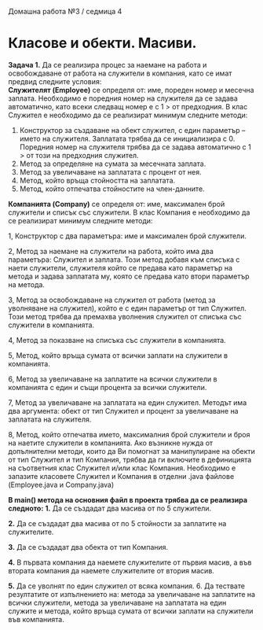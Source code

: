 Домашна работа №3 / седмица 4 
# Класове и обекти. Масиви. 

**Задача 1.** Да се реализира процес за наемане на работа и освобождаване от работа на служители в компания, като се имат предвид следните условия:  
**Служителят (Employee)** се определя от: име, пореден номер и месечна заплата. Необходимо е поредния номер на служителя да се задава автоматично, като всеки следващ номер е с 1 > от предходния. 
В клас Служител е необходимо да се реализират минимум следните методи:  
1. Конструктор за създаване на обект служител, с един параметър – името на служителя. Заплатата трябва да се инициализира с 0. Поредния номер на служителя трябва да се задава автоматично с 1 > от този на предходния служител. 
2. Метод за определяне на сумата за месечната заплата. 
3. Метод за увеличаване на заплатата с процент от нея. 
4. Метод, който връща стойността на заплатата. 
5. Метод, който отпечатва стойностите на член-данните. 

**Компанията (Company)** се определя от: име, максимален брой служители и списък със служители. 
В клас Компания е необходимо да се реализират минимум следните методи:  

1, Конструктор с два параметъра: име и максимален брой служители. 

2, Метод за наемане на служители на работа, който има два параметъра: Служител и заплата. Този метод добавя към списъка с наети служители, служителя който се предава като параметър на метода и задава заплатата му, която се предава като втори параметър на метода. 

3, Метод за освобождаване на служител от работа (метод за уволняване на служител), който е с един параметър от тип Служител. Този метод трябва да премахва уволнения служител от списъка със служители в компанията. 

4, Метод за показване на списъка със служители в компанията. 

5, Метод, който връща сумата от всички заплати на служители в компанията. 

6, Метод за увеличаване на заплатите на всички служители в компанията с един и същи процента за всички служители. 

7, Метод за увеличаване на заплатата на един служител. Методът има два аргумента: обект от тип Служител и процент за увеличаване на заплатата на служителя.

8, Метод, който отпечатва името, максималния брой служители и броя на наетите служители в компанията. 
Ако възникне нужда от допълнителни методи, които да Ви помогнат за манипулиране на обекти от тип Служител и тип Компания, трябва да ги включите в дефиницията на съответния клас Служител и/или клас Компания. 
Необходимо е запазите класовете Служител и Компания в отделни .java файлове (Employee.java и Company.java) 

**В main() метода на основния файл в проекта трябва да се реализира следното:** 
**1.** Да се създадат два масива от по 5 служители. 

**2.** Да се създадат два масива от по 5 стойности за заплатите на служителите. 

**3.** Да се създадат два обекта от тип Компания. 

**4.** В първата компания да наемете служителите от първия масив, а във втората компания да наемете служителите от втория масив. 

**5.** Да се уволнят по един служител от всяка компания. 6. Да тествате резултатите от изпълнението на: метода за увеличаване на заплатите на всички служители, метода за увеличаване на заплатата на един служите и метода, който връща сумата от всички заплати на служители във компанията.
